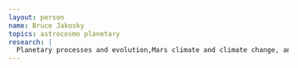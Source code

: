 ```yaml
---
layout: person
name: Bruce Jakosky
topics: astrocosmo planetary
research: |
  Planetary processes and evolution,Mars climate and climate change, and astrobiology
---
```

